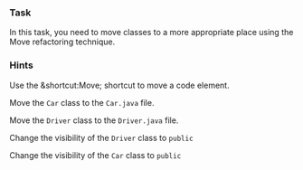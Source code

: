 ### Task

In this task, you need to move classes to a more appropriate place using the Move refactoring technique.

### Hints

<div class="hint" title="Shortcut for Move refactoring">

Use the &shortcut:Move; shortcut to move a code element.

</div>

<div class="hint" title="Refactoring hint">

Move the `Car` class to the `Car.java` file.

Move the `Driver` class to the `Driver.java` file.

Change the visibility of the `Driver` class to `public`

Change the visibility of the `Car` class to `public`

</div>
